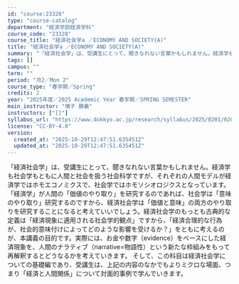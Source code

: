 ```yaml
---
id: "course:23328"
type: "course-catalog"
department: "経済学部経済学科"
course_code: "23328"
course_title: "経済社会学a ／ECONOMY AND SOCIETY(A)"
title: "経済社会学a ／ECONOMY AND SOCIETY(A)"
summary: "「経済社会学」は、受講生にとって、聞きなれない言葉かもしれません。経済学も社会学もともに人間と社会を扱う社会科学ですが、それぞれの人間モデルが経済学ではホモエコノミクスで、社会学ではホモソシオロジクスとなっています。「経済学」が人間の「価値…"
tags: []
campus: ""
term: ""
period: "月2／Mon 2"
course_type: "春学期／Spring"
credits: 2
year: "2025年度／2025 Academic Year 春学期／SPRING SEMESTER"
main_instructor: "増子 勝義"
instructors: ["[]"]
syllabus_url: "https://www.dokkyo.ac.jp/research/syllabus/2025/0201/0201_23328_ja_JP.html"
license: "CC-BY-4.0"
version:
  created_at: "2025-10-29T12:47:51.635451Z"
  updated_at: "2025-10-29T12:47:51.635451Z"
---
```

「経済社会学」は、受講生にとって、聞きなれない言葉かもしれません。経済学も社会学もともに人間と社会を扱う社会科学ですが、それぞれの人間モデルが経済学ではホモエコノミクスで、社会学ではホモソシオロジクスとなっています。「経済学」が人間の「価値のやり取り」を研究するのであれば、社会学は「意味のやり取り」研究するのですから、経済社会学は「価値と意味」の両方のやり取りを研究することになると考えていいでしょう。経済社会学のもっとも古典的な定義は「経済現象に適用される社会学的観点」ですから、「経済合理的な行為が、社会的意味付けによってどのような影響を受けるか？」をともに考えるのが、本講義の目的です。実際には、お金や数字（evidence）をベースにした経済現象を、人間のナラティブ（narrative=物語性）という新たな枠組みをもって再解釈するとどうなるかを考えていきます。 そして、この科目は経済社会学についての基礎編であり、受講生は、上記の内容のなかでもよりミクロな場面、つまり「経済と人間関係」について対面的事例で学んでいきます。
